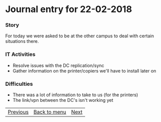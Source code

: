 # Journal entry for 22-02-2018

### Story

For today we were asked to be at the other campus to deal with certain situations there.

### IT Activities

- Resolve issues with the DC replication/sync
- Gather information on the printer/copiers we'll have to install later on

### Difficulties

- There was a lot of information to take to us (for the printers)
- The link/vpn between the DC's isn't working yet

<table><tr><td><a href="20-02.md">Previous</a></td><td><a href="../README.md">Back to menu</a></td><td><a href="23-02.md">Next</a></td></tr></table>
